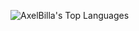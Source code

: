 ![AxelBilla's Top Languages](https://github-readme-stats.vercel.app/api/top-langs/?username=AxelBilla&theme=tokyonight&show_icons=true&hide_border=true&layout=compact)

